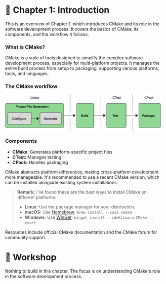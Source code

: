 # 📖 Chapter 1: Introduction

This is an overview of Chapter 1, which introduces CMake and its role in the software development process. It covers the basics of CMake, its components, and the workflow it follows.

### What is CMake?

CMake is a suite of tools designed to simplify the complex software development process, especially for multi-platform projects. It manages the entire build process from setup to packaging, supporting various platforms, tools, and languages.

### The CMake workflow

![The CMake workflow](docs/cmake-workflow.png)

### Components

- **CMake:** Generates platform-specific project files
- **CTest:** Manages testing
- **CPack:** Handles packaging

CMake abstracts platform differences, making cross-platform development more manageable. It's recommended to use a recent CMake version, which can be installed alongside existing system installations.

> **Remark:** I've found these are the best ways to install CMake on different platforms:
>
> - **Linux:** Use the package manager for your distribution.
> - **macOS:** Use [Homebrew](https://brew.sh/): `brew install --cask cmake`
> - **Windows:** Use [WinGet](https://learn.microsoft.com/en-us/windows/package-manager/winget/): `winget install --id=Kitware.CMake --exact`

Resources include official CMake documentation and the CMake forum for community support.

# 🎯 Workshop

Nothing to build in this chapter. The focus is on understanding CMake's role in the software development process.
